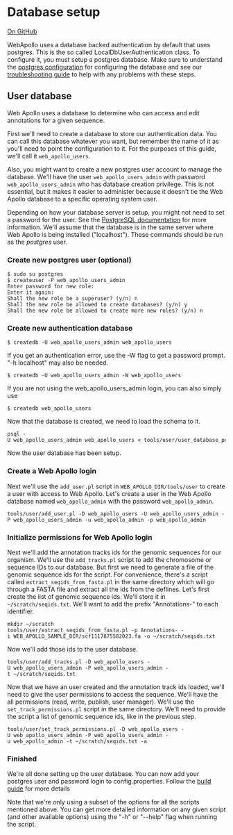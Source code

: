 # Database setup

<a href="https://github.com/GMOD/Apollo/blob/master/docs/Database_setup.md">On GitHub</a>

WebApollo uses a database backed authentication by default that uses postgres.
This is the so called LocalDbUserAuthentication class. To configure it, you must
setup a postgres database. Make sure to understand the [postgres configuration](http://www.postgresql.org/docs/current/static/auth-pg-hba-conf.html) for configuring the database and see our [troubleshooting guide](Troubleshooting.md) to help with any problems with these steps.

## User database

Web Apollo uses a database to determine who can access and edit
annotations for a given sequence.

First we'll need to create a database to store our authentication data.
You can call this database whatever you want, but remember the name of it as you'll need to point the configuration to it. For the purposes of this guide, we'll call it `web_apollo_users`. 

Also, you might want to create a new postgres user account to manage the database. We'll have the user `web_apollo_users_admin` with password `web_apollo_users_admin` who has database creation privilege. This is not essential, but it makes it easier to administer because it doesn't tie the Web Apollo database to a specific operating system user.

Depending on how your database server
is setup, you might not need to set a password for the user. See the
[PostgreSQL documentation](http://www.postgresql.org/docs) for more
information. We'll assume that the database is in the same server where
Web Apollo is being installed ("localhost"). These commands should be run
as the *postgres* user.

### Create new postgres user (optional)

    $ sudo su postgres
    $ createuser -P web_apollo_users_admin
    Enter password for new role: 
    Enter it again: 
    Shall the new role be a superuser? (y/n) n
    Shall the new role be allowed to create databases? (y/n) y
    Shall the new role be allowed to create more new roles? (y/n) n

### Create new authentication database

    $ createdb -U web_apollo_users_admin web_apollo_users

If you get an authentication error, use the -W flag to get a password
prompt.  "-h localhost" may also be needed.

    $ createdb -U web_apollo_users_admin -W web_apollo_users

If you are not using the web_apollo_users_admin login, you can also simply use

    $ createdb web_apollo_users

Now that the database is created, we need to load the schema to it.

    psql -U web_apollo_users_admin web_apollo_users < tools/user/user_database_postgresql.sql

Now the user database has been setup.

### Create a Web Apollo login

Next we'll use the `add_user.pl` script in `WEB_APOLLO_DIR/tools/user` to create a user with access to Web Apollo. Let's create a user in the Web Apollo database named `web_apollo_admin` with the password `web_apollo_admin`.

    tools/user/add_user.pl -D web_apollo_users -U web_apollo_users_admin -P web_apollo_users_admin -u web_apollo_admin -p web_apollo_admin


### Initialize permissions for Web Apollo login

Next we'll add the annotation tracks ids for the genomic sequences for
our organism. We'll use the `add_tracks.pl` script to add the chromosome
or sequence IDs to our database. But first we need to generate a file of the
genomic sequence ids for the script. For convenience, there's a script called
`extract_seqids_from_fasta.pl` in the same directory which will go
through a FASTA file and extract all the ids from the deflines. Let's
first create the list of genomic sequence ids. We'll store it in
`~/scratch/seqids.txt`. We'll want to add the prefix "Annotations-" to
each identifier.



    mkdir ~/scratch
    tools/user/extract_seqids_from_fasta.pl -p Annotations- -i WEB_APOLLO_SAMPLE_DIR/scf1117875582023.fa -o ~/scratch/seqids.txt

Now we'll add those ids to the user database.

    tools/user/add_tracks.pl -D web_apollo_users -U web_apollo_users_admin -P web_apollo_users_admin -t ~/scratch/seqids.txt

Now that we have an user created and the annotation track ids loaded,
we'll need to give the user permissions to access the sequence. We'll
have the all permissions (read, write, publish, user manager). We'll use
the `set_track_permissions.pl` script in the same directory. We'll need
to provide the script a list of genomic sequence ids, like in the
previous step.

    tools/user/set_track_permissions.pl -D web_apollo_users -U web_apollo_users_admin -P web_apollo_users_admin -u web_apollo_admin -t ~/scratch/seqids.txt -a


### Finished
We're all done setting up the user database. You can now add your postgres user and password login to config.properties. Follow the [build guide](Build.md) for more details

Note that we're only using a subset of the options for all the scripts
mentioned above. You can get more detailed information on any given
script (and other available options) using the "-h" or "--help" flag
when running the script.

